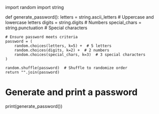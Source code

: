 import random
import string

def generate_password():
    letters = string.ascii_letters  # Uppercase and lowercase letters
    digits = string.digits  # Numbers
    special_chars = string.punctuation  # Special characters
    
    # Ensure password meets criteria
    password = (
        random.choices(letters, k=5) +  # 5 letters
        random.choices(digits, k=2) +  # 2 numbers
        random.choices(special_chars, k=3)  # 3 special characters
    )
    
    random.shuffle(password)  # Shuffle to randomize order
    return "".join(password)

# Generate and print a password
print(generate_password())
